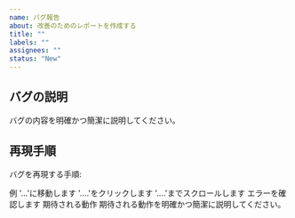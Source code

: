 ```yaml
---
name: バグ報告
about: 改善のためのレポートを作成する
title: ""
labels: ""
assignees: ""
status: "New"
---
```


## バグの説明

バグの内容を明確かつ簡潔に説明してください。

## 再現手順

バグを再現する手順:

例
'...'に移動します
'....'をクリックします
'....'までスクロールします
エラーを確認します
期待される動作
期待される動作を明確かつ簡潔に説明してください。
